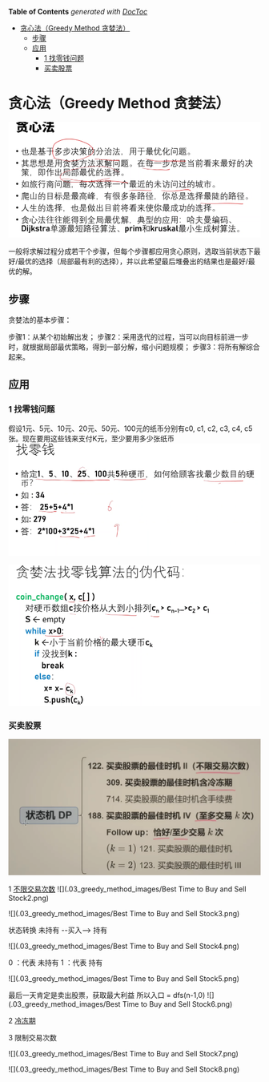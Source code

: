 <!-- START doctoc generated TOC please keep comment here to allow auto update -->
<!-- DON'T EDIT THIS SECTION, INSTEAD RE-RUN doctoc TO UPDATE -->
**Table of Contents**  *generated with [DocToc](https://github.com/thlorenz/doctoc)*

- [贪心法（Greedy Method 贪婪法）](#%E8%B4%AA%E5%BF%83%E6%B3%95greedy-method-%E8%B4%AA%E5%A9%AA%E6%B3%95)
  - [步骤](#%E6%AD%A5%E9%AA%A4)
  - [应用](#%E5%BA%94%E7%94%A8)
    - [1 找零钱问题](#1-%E6%89%BE%E9%9B%B6%E9%92%B1%E9%97%AE%E9%A2%98)
    - [买卖股票](#%E4%B9%B0%E5%8D%96%E8%82%A1%E7%A5%A8)

<!-- END doctoc generated TOC please keep comment here to allow auto update -->

# 贪心法（Greedy Method 贪婪法）

![](.03_greedy_method_images/greedy_method.png)

一般将求解过程分成若干个步骤，但每个步骤都应用贪心原则，选取当前状态下最好/最优的选择（局部最有利的选择），并以此希望最后堆叠出的结果也是最好/最优的解。

## 步骤
贪婪法的基本步骤：

步骤1：从某个初始解出发；
步骤2：采用迭代的过程，当可以向目标前进一步时，就根据局部最优策略，得到一部分解，缩小问题规模；
步骤3：将所有解综合起来。

## 应用
### 1 找零钱问题
假设1元、5元、10元、20元、50元、100元的纸币分别有c0, c1, c2, c3, c4, c5张。现在要用这些钱来支付K元，至少要用多少张纸币
![](.03_greedy_method_images/get_change.png)


![](.03_greedy_method_images/coin_change_code.png)






### 买卖股票 

![](.03_greedy_method_images/buy_and_sell_stock.png)


1 [不限交易次数](03_greedy_method/122_best_time_to_buy_and_sell_stock_II_test.go)
![](.03_greedy_method_images/Best Time to Buy and Sell Stock2.png)


![](.03_greedy_method_images/Best Time to Buy and Sell Stock3.png)


状态转换 未持有 --买入--> 持有


![](.03_greedy_method_images/Best Time to Buy and Sell Stock4.png)

0 ：代表 未持有
1 ：代表 持有

![](.03_greedy_method_images/Best Time to Buy and Sell Stock5.png)

最后一天肯定是卖出股票，获取最大利益
所以入口 = dfs(n-1,0)
![](.03_greedy_method_images/Best Time to Buy and Sell Stock6.png)

2 [冷冻期](03_greedy_method/122_best_time_to_buy_and_sell_stock_II_test.go)

3 限制交易次数

![](.03_greedy_method_images/Best Time to Buy and Sell Stock7.png)

![](.03_greedy_method_images/Best Time to Buy and Sell Stock8.png)
